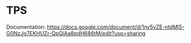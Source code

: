 # TPS
Documentation: https://docs.google.com/document/d/1ny5vZE-ntdMl5-G0NzJo7EKHUZr-QpQjAa8pdH686tM/edit?usp=sharing
